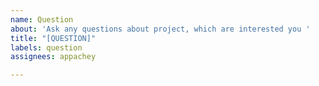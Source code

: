 ```yaml
---
name: Question
about: 'Ask any questions about project, which are interested you '
title: "[QUESTION]"
labels: question
assignees: appachey

---
```



